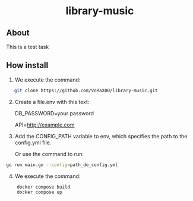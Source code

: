 <h1 align="center">library-music</h1>

## About

This is a test task

## How install

1. We execute the command: 
```sh
   git clone https://github.com/VoRaX00/library-music.git
```
2. Create a file.env with this text: 
   
   DB_PASSWORD=your password
   
   API=http://example.com
3. Add the CONFIG_PATH variable to env, which specifies the path to the config.yml file. 

    Or use the command to run: 
```sh 
go run main.go --config=path_do_config.yml
```
4. We execute the command:
```sh
    docker compose build
    docker compose up
```

